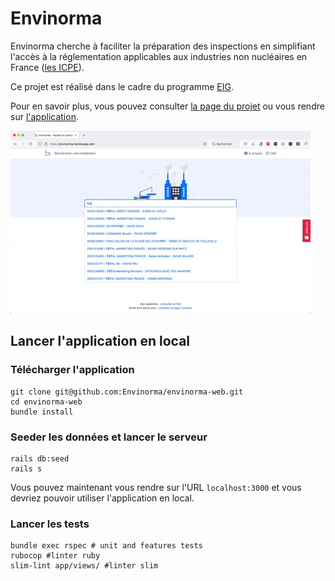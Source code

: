# Envinorma

Envinorma cherche à faciliter la préparation des inspections en simplifiant l'accès à la réglementation applicables aux industries non nucléaires en France ([les ICPE](https://fr.wikipedia.org/wiki/Installation_class%C3%A9e_pour_la_protection_de_l'environnement)).

Ce projet est réalisé dans le cadre du programme [EIG](https://entrepreneur-interet-general.etalab.gouv.fr/).


Pour en savoir plus, vous pouvez consulter [la page du projet](https://entrepreneur-interet-general.etalab.gouv.fr/defis/2020/envinorma.html) ou vous rendre sur [l'application](envinorma.herokuapp.com/).

![l'application envinorma.herokuapp.com/](docs/demo-envinorma.gif)


## Lancer l'application en local

### Télécharger l'application
```
git clone git@github.com:Envinorma/envinorma-web.git
cd envinorma-web
bundle install
```

### Seeder les données et lancer le serveur
```
rails db:seed
rails s
```
Vous pouvez maintenant vous rendre sur l'URL `localhost:3000` et vous devriez pouvoir utiliser l'application en local.

### Lancer les tests
```
bundle exec rspec # unit and features tests
rubocop #linter ruby
slim-lint app/views/ #linter slim
```
